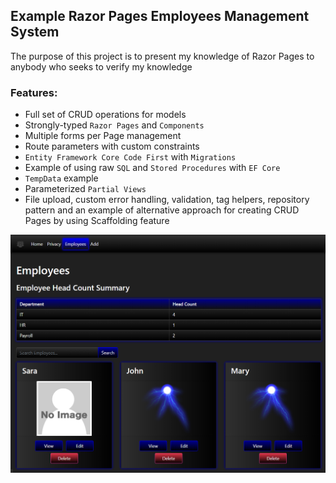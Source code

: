 ## Example Razor Pages Employees Management System

The purpose of this project is to present my knowledge of Razor Pages to anybody who seeks to verify my knowledge
   
### Features:

* Full set of CRUD operations for models
* Strongly-typed `Razor Pages` and `Components`
* Multiple forms per Page management
* Route parameters with custom constraints
* `Entity Framework Core Code First` with `Migrations`
* Example of using raw `SQL` and `Stored Procedures` with `EF Core`
* `TempData` example
* Parameterized `Partial Views`
* File upload, custom error handling, validation, tag helpers, repository pattern and an example of alternative approach for creating CRUD Pages by using Scaffolding feature

![1](/Images/2020-02-23_212457.png?raw=true)








